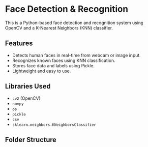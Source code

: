 # Face Detection & Recognition

This is a Python-based face detection and recognition system using OpenCV and a K-Nearest Neighbors (KNN) classifier.

## Features

- Detects human faces in real-time from webcam or image input.
- Recognizes known faces using KNN classification.
- Stores face data and labels using Pickle.
- Lightweight and easy to use.

## Libraries Used

- `cv2` (OpenCV)
- `numpy`
- `os`
- `pickle`
- `csv`
- `sklearn.neighbors.KNeighborsClassifier`

## Folder Structure
